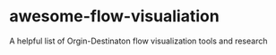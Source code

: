 # awesome-flow-visualiation
A helpful list of Orgin-Destinaton flow visualization  tools and research 
